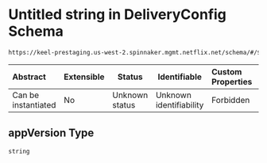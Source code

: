 # Untitled string in DeliveryConfig Schema

```txt
https://keel-prestaging.us-west-2.spinnaker.mgmt.netflix.net/schema/#/$defs/VirtualMachineImage/properties/appVersion
```




| Abstract            | Extensible | Status         | Identifiable            | Custom Properties | Additional Properties | Access Restrictions | Defined In                                                    |
| :------------------ | ---------- | -------------- | ----------------------- | :---------------- | --------------------- | ------------------- | ------------------------------------------------------------- |
| Can be instantiated | No         | Unknown status | Unknown identifiability | Forbidden         | Allowed               | none                | [keel.schema.json\*](keel.schema.json "open original schema") |

## appVersion Type

`string`
